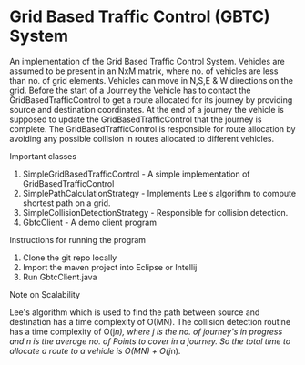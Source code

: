 # Grid Based Traffic Control (GBTC) System
An implementation of the Grid Based Traffic Control System. Vehicles are assumed to be present in an NxM matrix, 
where no. of vehicles are less than no. of grid elements. Vehicles can move in N,S,E & W directions on the grid. Before the start of a Journey the Vehicle has to contact the GridBasedTrafficControl to get a route allocated for its journey by providing source and destination coordinates. At the end of a journey the vehicle is supposed to update the GridBasedTrafficControl that the journey is complete. The GridBasedTrafficControl is responsible for route allocation by avoiding any possible collision in routes allocated to different vehicles.

Important classes

1. SimpleGridBasedTrafficControl - A simple implementation of GridBasedTrafficControl
2. SimplePathCalculationStrategy - Implements Lee's algorithm to compute shortest path on a grid.
3. SimpleCollisionDetectionStrategy - Responsible for collision detection.
4. GbtcClient - A demo client program

Instructions for running the program

1. Clone the git repo locally
2. Import the maven project into Eclipse or Intellij
3. Run GbtcClient.java

Note on Scalability

Lee's algorithm which is used to find the path between source and destination has a time complexity of O(MN). The collision detection routine has a time complexity of O(j*n), where j is the no. of journey's in progress and n is the average no. of Points to cover in a journey. So the total time to allocate a route to a vehicle is O(MN) + O(j*n).
